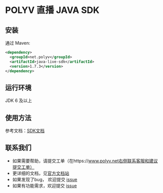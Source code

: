 # POLYV 直播 JAVA SDK ###

## 安装
通过 Maven:
```xml
<dependency>
  <groupId>net.polyv</groupId>
  <artifactId>java-live-sdk</artifactId>
  <version>1.7.3</version>
</dependency>
```

## 运行环境
JDK 6 及以上

## 使用方法
参考文档：[SDK文档](https://dev.polyv.net/2018/liveproduct/l-sdk/javalivesdk/)

## 联系我们

- 如果需要帮助，请提交工单（在https://www.polyv.net右侧联系客服和建议提交工单）
- 更详细的文档，见[官方文档站](https://dev.polyv.net/2018/liveproduct/l-sdk/javalivesdk/)
- 如果发现了bug， 欢迎提交 [issue](https://github.com/easefun/java-live-sdk/issues)
- 如果有功能需求，欢迎提交 [issue](https://github.com/easefun/java-live-sdk/issues)

